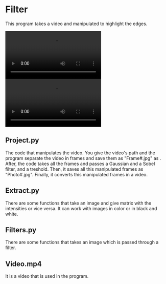# Filter
This program takes a video and manipulated to highlight the edges.

![Normal video](https://raw.github.com/GinHar/Filter/blob/main/Video.mp4)
![Video with the edges highlight](https://raw.github.com/GinHar/Filter/blob/main/Video_filter.mp4)

## Project.py
The code that manipulates the video. You give the video's path and the program separate the video in frames and save them as "Frame#.jpg"  as . After, the code takes all the frames and passes a Gaussian and a Sobel filter, and a treshold. Then, it saves all this  manipulated frames as "Photo#.jpg". Finally, it converts this manipulated frames in a video.

## Extract.py
There are some functions that take an image and give matrix with the intensities or vice versa. It can work with images in color or in black and white.

## Filters.py
There are some functions that takes an image which is passed through a filter.

## Video.mp4
It is a video that is used in the program.
